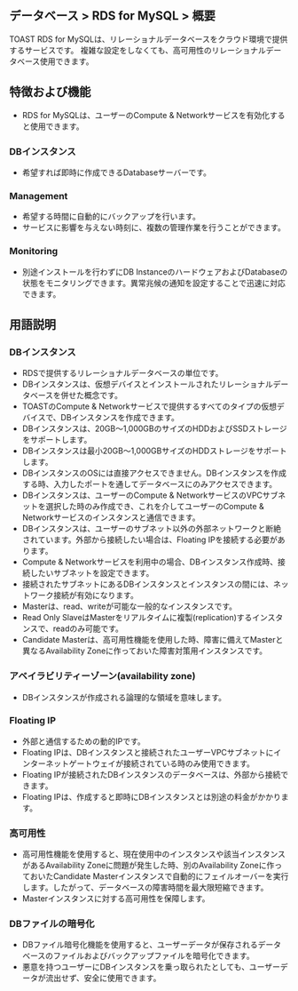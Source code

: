 ## データベース > RDS for MySQL > 概要

TOAST RDS for MySQLは、リレーショナルデータベースをクラウド環境で提供するサービスです。
複雑な設定をしなくても、高可用性のリレーショナルデータベース使用できます。

## 特徴および機能 

* RDS for MySQLは、ユーザーのCompute & Networkサービスを有効化すると使用できます。

### DBインスタンス

* 希望すれば即時に作成できるDatabaseサーバーです。

### Management

* 希望する時間に自動的にバックアップを行います。
* サービスに影響を与えない時刻に、複数の管理作業を行うことができます。

### Monitoring

* 別途インストールを行わずにDB InstanceのハードウェアおよびDatabaseの状態をモニタリングできます。異常兆候の通知を設定することで迅速に対応できます。

## 用語説明

### DBインスタンス

* RDSで提供するリレーショナルデータベースの単位です。
* DBインスタンスは、仮想デバイスとインストールされたリレーショナルデータベースを併せた概念です。
* TOASTのCompute & Networkサービスで提供するすべてのタイプの仮想デバイスで、DBインスタンスを作成できます。
* DBインスタンスは、20GB～1,000GBのサイズのHDDおよびSSDストレージをサポートします。
* DBインスタンスは最小20GB～1,000GBサイズのHDDストレージをサポートします。
* DBインスタンスのOSには直接アクセスできません。DBインスタンスを作成する時、入力したポートを通してデータベースにのみアクセスできます。
* DBインスタンスは、ユーザーのCompute & NetworkサービスのVPCサブネットを選択した時のみ作成でき、これを介してユーザーのCompute & Networkサービスのインスタンスと通信できます。
* DBインスタンスは、ユーザーのサブネット以外の外部ネットワークと断絶されています。外部から接続したい場合は、Floating IPを接続する必要があります。
* Compute & Networkサービスを利用中の場合、DBインスタンス作成時、接続したいサブネットを設定できます。
* 接続されたサブネットにあるDBインスタンスとインスタンスの間には、ネットワーク接続が有効になります。
* Masterは、read、writeが可能な一般的なインスタンスです。
* Read Only SlaveはMasterをリアルタイムに複製(replication)するインスタンスで、readのみ可能です。
* Candidate Masterは、高可用性機能を使用した時、障害に備えてMasterと異なるAvailability Zoneに作っておいた障害対策用インスタンスです。


### アベイラビリティーゾーン(availability zone)

* DBインスタンスが作成される論理的な領域を意味します。

### Floating IP

* 外部と通信するための動的IPです。
* Floating IPは、DBインスタンスと接続されたユーザーVPCサブネットにインターネットゲートウェイが接続されている時のみ使用できます。
* Floating IPが接続されたDBインスタンスのデータベースは、外部から接続できます。
* Floating IPは、作成すると即時にDBインスタンスとは別途の料金がかかります。

### 高可用性

* 高可用性機能を使用すると、現在使用中のインスタンスや該当インスタンスがあるAvailability Zoneに問題が発生した時、別のAvailability Zoneに作っておいたCandidate Masterインスタンスで自動的にフェイルオーバーを実行します。したがって、データベースの障害時間を最大限短縮できます。
* Masterインスタンスに対する高可用性を保障します。

### DBファイルの暗号化

* DBファイル暗号化機能を使用すると、ユーザーデータが保存されるデータベースのファイルおよびバックアップファイルを暗号化できます。 
* 悪意を持つユーザーにDBインスタンスを乗っ取られたとしても、ユーザーデータが流出せず、安全に使用できます。